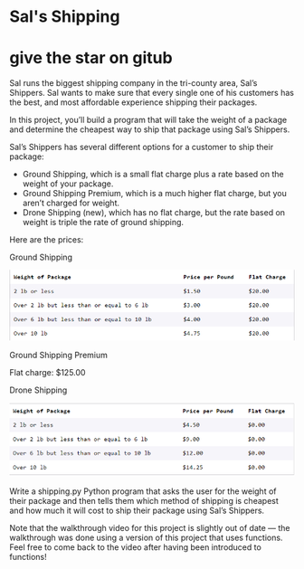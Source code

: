 # Sal's Shipping

# give the star on gitub
Sal runs the biggest shipping company in the tri-county area, Sal’s Shippers. Sal wants to make sure that every single one of his customers has the best, and most affordable experience shipping their packages.

In this project, you’ll build a program that will take the weight of a package and determine the cheapest way to ship that package using Sal’s Shippers.

Sal’s Shippers has several different options for a customer to ship their package:

* Ground Shipping, which is a small flat charge plus a rate based on the weight of your package.
* Ground Shipping Premium, which is a much higher flat charge, but you aren’t charged for weight.
* Drone Shipping (new), which has no flat charge, but the rate based on weight is triple the rate of ground shipping.

Here are the prices:

Ground Shipping

![img.png](img.png)

Ground Shipping Premium

Flat charge: $125.00

Drone Shipping

![img_1.png](img_1.png)

Write a shipping.py Python program that asks the user for the weight of their package and then tells them which method of shipping is cheapest and how much it will cost to ship their package using Sal’s Shippers.

Note that the walkthrough video for this project is slightly out of date — the walkthrough was done using a version of this project that uses functions. Feel free to come back to the video after having been introduced to functions!